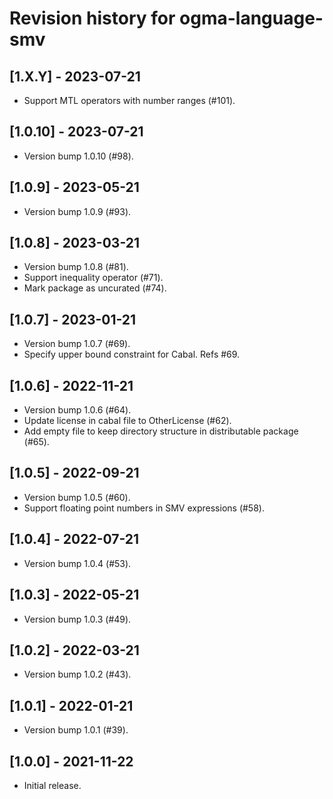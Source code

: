 # Revision history for ogma-language-smv

## [1.X.Y] - 2023-07-21

* Support MTL operators with number ranges (#101).

## [1.0.10] - 2023-07-21

* Version bump 1.0.10 (#98).

## [1.0.9] - 2023-05-21

* Version bump 1.0.9 (#93).

## [1.0.8] - 2023-03-21

* Version bump 1.0.8 (#81).
* Support inequality operator (#71).
* Mark package as uncurated (#74).

## [1.0.7] - 2023-01-21
* Version bump 1.0.7 (#69).
* Specify upper bound constraint for Cabal. Refs #69.

## [1.0.6] - 2022-11-21

* Version bump 1.0.6 (#64).
* Update license in cabal file to OtherLicense (#62).
* Add empty file to keep directory structure in distributable package (#65).

## [1.0.5] - 2022-09-21

* Version bump 1.0.5 (#60).
* Support floating point numbers in SMV expressions (#58).

## [1.0.4] - 2022-07-21

* Version bump 1.0.4 (#53).

## [1.0.3] - 2022-05-21

* Version bump 1.0.3 (#49).

## [1.0.2] - 2022-03-21

* Version bump 1.0.2 (#43).

## [1.0.1] - 2022-01-21

* Version bump 1.0.1 (#39).

## [1.0.0] - 2021-11-22

* Initial release.
